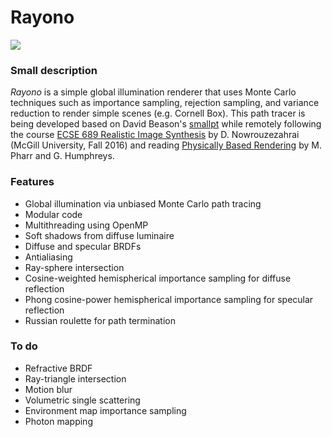 # Rayono

![](https://joeylitalien.github.io/assets/rayono.png)

### Small description
*Rayono* is a simple global illumination renderer that uses Monte Carlo techniques such as importance sampling, rejection sampling, and variance reduction to render simple scenes (e.g. Cornell Box). This path tracer is being developed based on David Beason's [smallpt] while remotely following the course [ECSE 689 Realistic Image Synthesis][website] by D. Nowrouzezahrai (McGill University, Fall 2016) and reading [Physically Based Rendering][pbrt] by M. Pharr and G. Humphreys.

### Features
* Global illumination via unbiased Monte Carlo path tracing
* Modular code
* Multithreading using OpenMP
* Soft shadows from diffuse luminaire
* Diffuse and specular BRDFs
* Antialiasing
* Ray-sphere intersection
* Cosine-weighted hemispherical importance sampling for diffuse reflection
* Phong cosine-power hemispherical importance sampling for specular reflection
* Russian roulette for path termination


### To do
* Refractive BRDF
* Ray-triangle intersection
* Motion blur
* Volumetric single scattering
* Environment map importance sampling
* Photon mapping

[smallpt]: http://www.kevinbeason.com/smallpt
[pbrt]: http://pbrt.org
[website]: http://www.cim.mcgill.ca/~derek/ecse689.html
